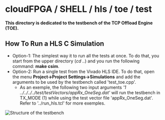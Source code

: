 # cloudFPGA / SHELL / hls / toe / test

**This directory is dedicated to the testbench of the TCP Offload Engine (TOE).** 
 
## How To Run a HLS C Simulation
- Option-1: The simplest way it to run all the tests at once. To do that, you start from the upper directory (*cd ..*) and you run the following command: **make csim**.
- Option-2: Run a single test from the Vivado HLS IDE. To do that, open the menu **Project->Project Settings->Simulations** and add the arguments to be used by the testbench called 'test_toe.cpp'.
    - As an exemple, the following two input arguments *'1 ../../../../test/testVectors/appRx_OneSeg.dat'* will run the testbench in TX_MODE (1) while using the test vector file 'appRx_OneSeg.dat'. Refer to '../run_hls.tcl' for more exemples.
  

![Structure of the testbench](https://github.ibm.com/cloudFPGA/SRA/blob/fab_nts/FMKU60/SHELL/Shell_x1Udp_x1Tcp_x2Mp_x2Mc/hls/toe/test/images/Fig-TestToe-Structure.bmp)

